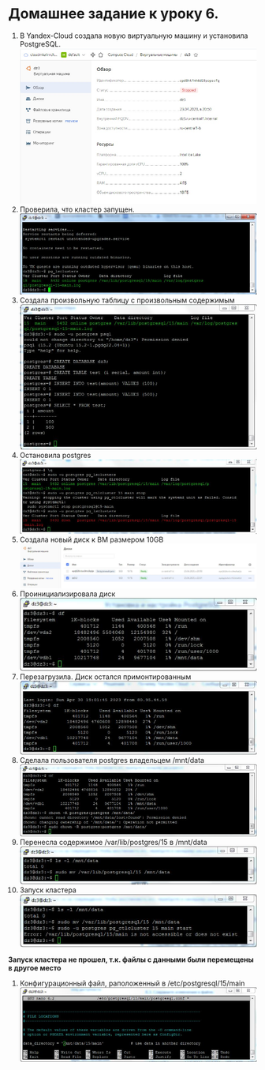 # Домашнее задание к уроку 6.
1. В Yandex-Cloud создала новую виртуальную машину и установила PostgreSQL.
![Шаг3](/3_0_CreateVM.jpg)
1. Проверила, что кластер запущен.
![Шаг3](/3_2_Cluster_Started.JPG)
1. Создала произвольную таблицу с произвольным содержимым
![Шаг3](/3_4_Create_Table.JPG)
1. Остановила postgres
![Шаг3](/3_5_Cluster_Stoped.JPG)
1. Создала новый диск к ВМ размером 10GB
![Шаг3](/3_6_Create_Disk.JPG)
1. Проинициализировала диск
![Шаг3](/3_7_InitializeDisk.JPG)
1. Перезагрузила. Диск остался примонтированным 
![Шаг3](/3_8_Reboot.JPG)
1. Сделала пользователя postgres владельцем /mnt/data
![Шаг3](/3_9_Chown.JPG)
1. Перенесла содержимое /var/lib/postgres/15 в /mnt/data
![Шаг3](/3_10_Remove.JPG)
1. Запуск кластера
![Шаг3](/3_11_StartCluster.JPG)

**Запуск кластера не прошел, т.к. файлы с данными были перемещены в другое место**
1. Конфигурационный файл, раположенный в /etc/postgresql/15/main
![Шаг3](/3_12_Postgresql.conf.JPG)
